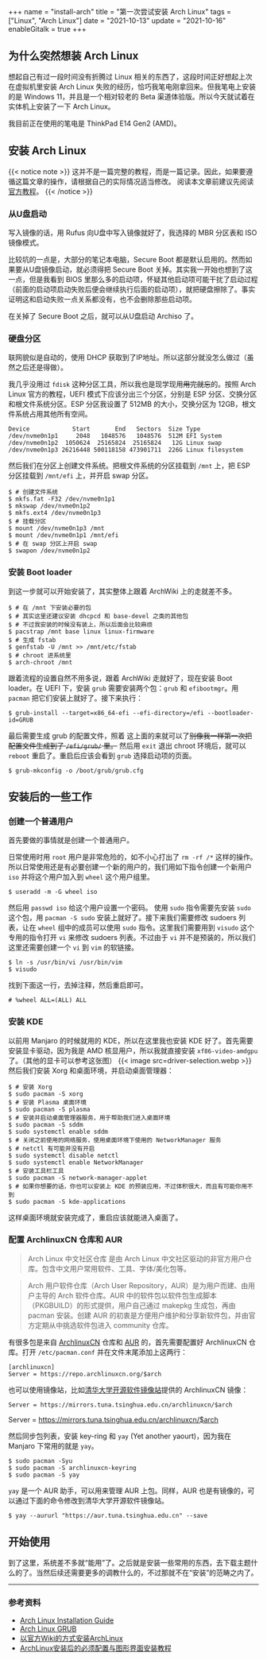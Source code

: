 +++
name = "install-arch"
title = "第一次尝试安装 Arch Linux"
tags = ["Linux", "Arch Linux"]
date = "2021-10-13"
update = "2021-10-16"
enableGitalk = true
+++

## 为什么突然想装 Arch Linux
想起自己有过一段时间没有折腾过 Linux 相关的东西了，这段时间正好想起上次在虚拟机里安装 Arch Linux 失败的经历，恰巧我笔电刚拿回来。但我笔电上安装的是 Windows 11，并且是一个相对较老的 Beta 渠道体验版。所以今天就试着在实体机上安装了一下 Arch Linux。

我目前正在使用的笔电是 ThinkPad E14 Gen2 (AMD)。

## 安装 Arch Linux
{{< notice note >}}
这并不是一篇完整的教程，而是一篇记录。因此，如果要遵循这篇文章的操作，请根据自己的实际情况适当修改。
阅读本文章前建议先阅读[官方教程](https://wiki.archlinux.org/title/Installation_guide)。
{{< /notice >}}
### 从U盘启动
写入镜像的话，用 Rufus 向U盘中写入镜像就好了，我选择的 MBR 分区表和 ISO 镜像模式。

比较坑的一点是，大部分的笔记本电脑，Secure Boot 都是默认启用的。然而如果要从U盘镜像启动，就必须得把 Secure Boot 关掉。其实我一开始也想到了这一点，但是我看到 BIOS 里那么多的启动项，怀疑其他启动项可能干扰了启动过程（前面的启动项启动失败后便会继续执行后面的启动项），就把硬盘擦除了。事实证明这和启动失败一点关系都没有，也不会删除那些启动项。

在关掉了 Secure Boot 之后，就可以从U盘启动 Archiso 了。

### 硬盘分区
联网貌似是自动的，使用 DHCP 获取到了IP地址。所以这部分就没怎么做过（虽然之后还是得做）。

我几乎没用过 `fdisk` 这种分区工具，所以我也是现学现用~~用完就忘~~的。按照 Arch Linux 官方的教程，UEFI 模式下应该分出三个分区，分别是 ESP 分区、交换分区和根文件系统分区。ESP 分区我设置了 512MB 的大小，交换分区为 12GB，根文件系统占用其他所有空间。

```bash-session
Device            Start       End   Sectors  Size Type
/dev/nvme0n1p1     2048   1048576   1048576  512M EFI System
/dev/nvme0n1p2  1050624  25165824  25165824   12G Linux swap
/dev/nvme0n1p3 26216448 500118158 473901711  226G Linux filesystem
```

然后我们在分区上创建文件系统。把根文件系统的分区挂载到 `/mnt` 上，把 ESP 分区挂载到 `/mnt/efi` 上，并开启 swap 分区。

```bash-session
$ # 创建文件系统
$ mkfs.fat -F32 /dev/nvme0n1p1
$ mkswap /dev/nvme0n1p2
$ mkfs.ext4 /dev/nvme0n1p3
$ # 挂载分区
$ mount /dev/nvme0n1p3 /mnt
$ mount /dev/nvme0n1p1 /mnt/efi
$ # 在 swap 分区上开启 swap
$ swapon /dev/nvme0n1p2
```

### 安装 Boot loader
到这一步就可以开始安装了，其实整体上跟着 ArchWiki 上的走就差不多。
```bash-session
$ # 在 /mnt 下安装必要的包
$ # 其实这里还建议安装 dhcpcd 和 base-devel 之类的其他包
$ # 不过我安装的时候没有装上，所以后面会比较麻烦
$ pacstrap /mnt base linux linux-firmware
$ # 生成 fstab
$ genfstab -U /mnt >> /mnt/etc/fstab
$ # chroot 进系统里
$ arch-chroot /mnt
```
跟着流程的设置自然不用多说，跟着 ArchWiki 走就好了，现在安装 Boot loader。在 UEFI 下，安装 `grub` 需要安装两个包：`grub` 和 `efibootmgr`。用 `pacman` 把它们安装上就好了。接下来执行：

```bash-session
$ grub-install --target=x86_64-efi --efi-directory=/efi --bootloader-id=GRUB
```

最后需要生成 grub 的配置文件，照着  这上面的来就可以了~~别像我一样第一次把配置文件生成到了 `/efi/grub/` 里。~~ 然后用 `exit` 退出 chroot 环境后，就可以 `reboot` 重启了。重启后应该会看到 `grub` 选择启动项的页面。

```bash-session
$ grub-mkconfig -o /boot/grub/grub.cfg
```

## 安装后的一些工作
### 创建一个普通用户
首先要做的事情就是创建一个普通用户。

日常使用时用 `root` 用户是非常危险的，如不小心打出了 `rm -rf /*` 这样的操作。所以日常使用还是有必要创建一个新的用户的，我们用如下指令创建一个新用户 `iso` 并将这个用户加入到 `wheel` 这个用户组里。

```bash-session
$ useradd -m -G wheel iso
```

然后用 `passwd iso` 给这个用户设置一个密码。
使用 `sudo` 指令需要先安装 `sudo` 这个包，用 `pacman -S sudo` 安装上就好了。接下来我们需要修改 sudoers 列表，让在 `wheel` 组中的成员可以使用 `sudo` 指令。这里我们需要用到 `visudo` 这个专用的指令打开 `vi` 来修改 sudoers 列表。不过由于 `vi` 并不是预装的，所以我们这里还需要创建一个 `vi` 到 `vim` 的软链接。

```bash-session
$ ln -s /usr/bin/vi /usr/bin/vim
$ visudo
```

找到下面这一行，去掉注释，然后重启即可。

```plain
# %wheel ALL=(ALL) ALL
```

### 安装 KDE
以前用 Manjaro 的时候就用的 KDE，所以在这里我也安装 KDE 好了。首先需要安装显卡驱动，因为我是 AMD 核显用户，所以我就直接安装 `xf86-video-amdgpu` 了。（其他的显卡可以参考这张图）
{{< image src=driver-selection.webp >}}
然后我们安装 Xorg 和桌面环境，并启动桌面管理器：

```bash-session
$ # 安装 Xorg
$ sudo pacman -S xorg
$ # 安装 Plasma 桌面环境
$ sudo pacman -S plasma
$ # 安装并启动桌面管理器服务，用于帮助我们进入桌面环境
$ sudo pacman -S sddm
$ sudo systemctl enable sddm
$ # 关闭之前使用的网络服务，使用桌面环境下使用的 NetworkManager 服务
$ # netctl 有可能并没有开启
$ sudo systemctl disable netctl
$ sudo systemctl enable NetworkManager
$ # 安装工具栏工具
$ sudo pacman -S network-manager-applet
$ # 如果你想要的话，你也可以安装上 KDE 的预装应用，不过体积很大，而且有可能你用不到
$ sudo pacman -S kde-applications
```

这样桌面环境就安装完成了，重启应该就能进入桌面了。

### 配置 ArchlinuxCN 仓库和 AUR

> Arch Linux 中文社区仓库 是由 Arch Linux 中文社区驱动的非官方用户仓库。包含中文用户常用软件、工具、字体/美化包等。

> Arch 用户软件仓库（Arch User Repository，AUR）是为用户而建、由用户主导的 Arch 软件仓库。AUR 中的软件包以软件包生成脚本（PKGBUILD）的形式提供，用户自己通过 makepkg 生成包，再由 pacman 安装。创建 AUR 的初衷是方便用户维护和分享新软件包，并由官方定期从中挑选软件包进入 community 仓库。  

有很多包是来自 [ArchlinuxCN](https://www.archlinuxcn.org/) 仓库和 [AUR](https://aur.archlinux.org/) 的，首先需要配置好 ArchlinuxCN 仓库。打开 `/etc/pacman.conf` 并在文件末尾添加上这两行：

```pacmanconf
[archlinuxcn]
Server = https://repo.archlinuxcn.org/$arch
```

也可以使用镜像站，比如[清华大学开源软件镜像站](https://mirrors.tuna.tsinghua.edu.cn/)提供的 ArchlinuxCN 镜像：

```pacmanconf
Server = https://mirrors.tuna.tsinghua.edu.cn/archlinuxcn/$arch
```

Server = https://mirrors.tuna.tsinghua.edu.cn/archlinuxcn/$arch

然后同步包列表，安装 key-ring 和 `yay` (Yet another yaourt)，因为我在 Manjaro 下常用的就是 `yay`。

```bash-session
$ sudo pacman -Syu
$ sudo pacman -S archlinuxcn-keyring
$ sudo pacman -S yay
```

`yay` 是一个 AUR 助手，可以用来管理 AUR 上包。同样，AUR 也是有镜像的，可以通过下面的命令修改到清华大学开源软件镜像站。

```bash-session
$ yay --aururl "https://aur.tuna.tsinghua.edu.cn" --save
```

## 开始使用

到了这里，系统差不多就“能用”了。之后就是安装一些常用的东西，去下载主题什么的了。当然后续还需要更多的调教什么的，不过那就不在“安装”的范畴之内了。

- - -

### 参考资料
- [Arch Linux Installation Guide](https://wiki.archlinux.org/title/Installation_guide)
- [Arch Linux GRUB](https://wiki.archlinux.org/title/GRUB)
- [以官方Wiki的方式安装ArchLinux](https://www.viseator.com/2017/05/17/arch_install/)
- [ArchLinux安装后的必须配置与图形界面安装教程](https://www.viseator.com/2017/05/19/arch_setup/)